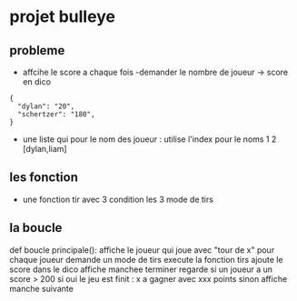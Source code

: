 # projet bulleye

## probleme

- affcihe le score a chaque fois
-demander le nombre de joueur -> score en dico
```
{
  "dylan": "20",
  "schertzer": "180",
}
``` 

- une liste qui pour le nom des joueur : utilise l'index pour le noms
1      2
[dylan,liam]

## les fonction
- une fonction tir
avec 3 condition
les 3 mode de tirs

## la boucle

def boucle principale():
    affiche le joueur qui joue  avec "tour de x"
    pour chaque joueur
        demande un mode de tirs
        execute la fonction tirs
        ajoute le score dans le dico
    affiche manchee terminer
    regarde si un joueur a un score > 200
    si oui le jeu est finit : x a gagner avec xxx points
    sinon affiche manche suivante

